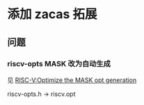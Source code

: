 # 添加 zacas 拓展

## 问题

### riscv-opts MASK 改为自动生成

见 [RISC-V:Optimize the MASK opt generation](https://github.com/gcc-mirror/gcc/commit/e4a4b8e983bac865eb435b11798e38d633b98942)

riscv-opts.h -> riscv.opt
